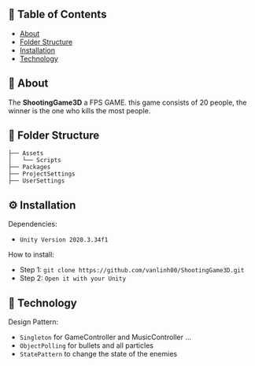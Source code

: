## :open_book: Table of Contents
- [About](#pencil-about)
- [Folder Structure](#cactus-folder-structure)
- [Installation](#gear-installation)
- [Technology](#rocket-technology)

## :pencil: About
The **ShootingGame3D** a FPS GAME. this game consists of 20 people, the winner is the one who kills the most people. 

## :cactus: Folder Structure

    ├── Assets
    │   └── Scripts
    ├── Packages
    ├── ProjectSettings
    ├── UserSettings

## :gear: Installation

Dependencies:
- `Unity Version 2020.3.34f1`

How to install:
- Step 1: `git clone https://github.com/vanlinh00/ShootingGame3D.git `
- Step 2: `Open it with your Unity`

## :rocket: Technology
Design Pattern:
- `Singleton` for GameController and MusicController ...
- `ObjectPolling` for bullets and all particles
- `StatePattern` to change the state of the enemies
